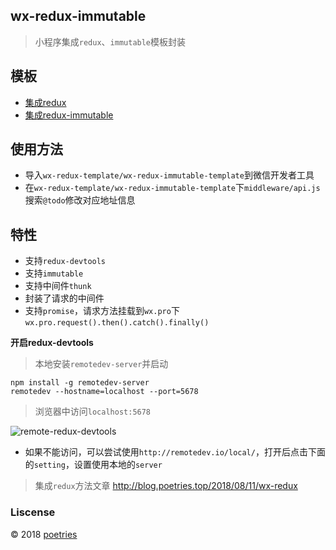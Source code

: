 ## wx-redux-immutable

> 小程序集成`redux`、`immutable`模板封装


## 模板

- [集成redux](./wx-redux-template)
- [集成redux-immutable](./wx-redux-immutable-template)

## 使用方法

- 导入`wx-redux-template/wx-redux-immutable-template`到微信开发者工具
- 在`wx-redux-template/wx-redux-immutable-template`下`middleware/api.js`搜索`@todo`修改对应地址信息

## 特性

- 支持`redux-devtools`
- 支持`immutable`
- 支持中间件`thunk`
- 封装了请求的中间件
- 支持`promise`，请求方法挂载到`wx.pro`下`wx.pro.request().then().catch().finally()`


**开启redux-devtools**

> 本地安装`remotedev-server`并启动

```shell
npm install -g remotedev-server
remotedev --hostname=localhost --port=5678
```

> 浏览器中访问`localhost:5678`

![remote-redux-devtools](https://upload-images.jianshu.io/upload_images/1480597-54032e17cab3dc21.png?imageMogr2/auto-orient/strip%7CimageView2/2/w/1240)

- 如果不能访问，可以尝试使用`http://remotedev.io/local/`，打开后点击下面的`setting`，设置使用本地的`server`

> 集成`redux`方法文章 http://blog.poetries.top/2018/08/11/wx-redux

### Liscense

© 2018  [poetries](http://blog.poetries.top)
